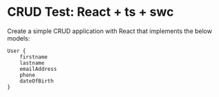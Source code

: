 # CRUD Test: React + ts + swc

Create a simple CRUD application with React that implements the below models:

```
User {
    firstname
    lastname
    emailAddress
    phone
    dateOfBirth
}
```
